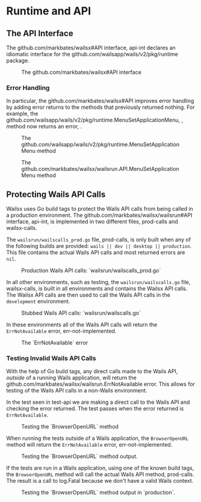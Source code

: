 # Runtime and API

## The API Interface

The <godoc>github.com/markbates/wailsx#API</godoc> interface, <ref>api-int</ref> declares an idiomatic interface for the <godoc>github.com/wailsapp/wails/v2/pkg/runtime</godoc> package.

<figure id="api-int" type="listing">

<go doc="github.com/markbates/wailsx/wailsrun.API"></go>

<figcaption>The <godoc>github.com/markbates/wailsx#API</godoc> interface</figcaption>

</figure>

### Error Handling

In particular, the <godoc>github.com/markbates/wailsx#API</godoc> improves error handling by adding error returns to the methods that previously returned nothing. For example, the <godoc>github.com/wailsapp/wails/v2/pkg/runtime.MenuSetApplicationMenu</godoc>, <ref id="runtime-menuset"></ref>, method now returns an error, <ref id="wailsx-menuset"></ref>.

<figure id="runtime-menuset" type="listing">

<go doc="github.com/wailsapp/wails/v2/pkg/runtime.MenuSetApplicationMenu"></go>

<figcaption>The <godoc>github.com/wailsapp/wails/v2/pkg/runtime.MenuSetApplicationMenu</godoc> method</figcaption>

</figure>

<figure id="wailsx-menuset" type="listing">

<go doc="github.com/markbates/wailsx/wailsrun.API.MenuSetApplicationMenu"></go>

<figcaption>The <godoc>github.com/markbates/wailsx/wailsrun.API.MenuSetApplicationMenu</godoc> method</figcaption>

</figure>

## Protecting Wails API Calls

Wailsx uses Go build tags to protect the Wails API calls from being called in a production environment. The <godoc>github.com/markbates/wailsx/wailsrun#API</godoc> interface, <ref>api-int</ref>, is implemented in two different files, <ref>prod-calls</ref> and <ref>wailsx-calls</ref>.

The `wailsrun/wailscalls_prod.go` file, <ref>prod-calls</ref>, is only built when any of the following builds are provided: `wails || dev || desktop || production`. This file contains the actual Wails API calls and most returned errors are `nil`.

<figure id="prod-calls" type="listing">

<code src="wailscalls_prod.go" snippet="BrowserOpenURL"></code>

<figcaption>Production Wails API calls: `wailsrun/wailscalls_prod.go`</figcaption>

</figure>

In all other environments, such as testing, the `wailsrun/wailscalls.go` file, <ref>wailsx-calls</ref>, is built in all environments and contains the Wailsx API calls. The Wailsx API calls are then used to call the Wails API calls in the `development` environment.

<figure id="wailsx-calls" type="listing">

<code src="wailscalls.go" snippet="BrowserOpenURL"></code>

<figcaption>Stubbed Wails API calls: `wailsrun/wailscalls.go`</figcaption>

</figure>

In these environments all of the Wails API calls will return the `ErrNotAvailable` error, <ref>err-not-implemented</ref>.

<figure id="err-not-implemented" type="listing">

<go doc="github.com/markbates/wailsx/wailsrun.ErrNotAvailable"></go>

<figcaption>The `ErrNotAvailable` error</figcaption>

</figure>

### Testing Invalid Wails API Calls

With the help of Go build tags, any direct calls made to the Wails API, _outside_ of a running Wails application, will return the <godoc>github.com/markbates/wailsx/wailsrun.ErrNotAvailable</godoc> error. This allows for testing of the Wails API calls in a non-Wails environment.

In the test seen in <ref>test-api</ref> we are making a direct call to the Wails API and checking the error returned. The test passes when the error returned is `ErrNotAvailable`.

<figure id="test-api" type="listing">

<code src="api_calls_test.go"></code>

<figcaption>Testing the `BrowserOpenURL` method</figcaption>

</figure>

When running the tests outside of a Wails application, the `BrowserOpenURL` method will return the `ErrNotAvailable` error, <ref>err-not-implemented</ref>.

<figure id="err-not-implemented" type="listing">

<go test="-v -run Test_ErrNotAvailable"></go>

<figcaption>Testing the `BrowserOpenURL` method output.</figcaption>

</figure>

If the tests are run in a Wails application, using one of the known build tags, the `BrowserOpenURL` method will call the actual Wails API method, <ref>prod-calls</ref>. The result is a call to <godoc>log.Fatal</godoc> because we don't have a valid Wails context.

<figure id="log-fatal" type="listing">

<go test="-v -run Test_ErrNotAvailable -tags wails" exit="1"></go>

<figcaption>Testing the `BrowserOpenURL` method output in `production`.</figcaption>

</figure>
